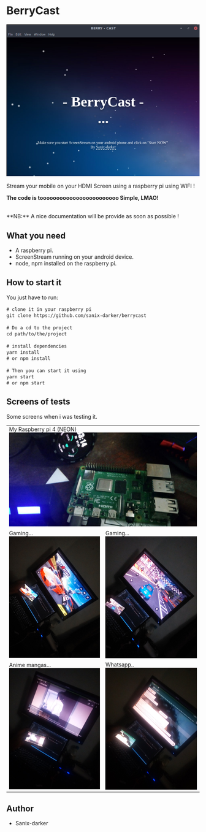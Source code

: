 # BerryCast

<center><img src="./img/b1.png"></center>

Stream your mobile on your HDMI Screen using a raspberry pi using WIFI !

**The code is toooooooooooooooooooooooo Simple, LMAO!**

<br>
**NB:** A nice documentation will be provide as soon as possible !

## What you need

- A raspberry pi.
- ScreenStream running on your android device.
- node, npm installed on the raspberry pi.

## How to start it

You just have to run:
```shell
# clone it in your raspberry pi
git clone https://github.com/sanix-darker/berrycast

# Do a cd to the project
cd path/to/the/project

# install dependencies
yarn install
# or npm install

# Then you can start it using
yarn start
# or npm start
```

## Screens of tests

Some screens when i was testing it.
<table>
    <tr>
        <td colspan="2">
            My Raspberry pi 4 (NEON)
            <img src="./img/rasp.jpg">
        </td>
    </tr>
    <tr>
        <td>Gaming...<img src="./img/rendu1.jpg"/></td>
        <td>Gaming...<img src="./img/rendu2.jpg"/></td>
    </tr>
    <tr>
        <td>Anime mangas...<img src="./img/rendu3.jpg"/></td>
        <td>Whatsapp..<img src="./img/rendu4.jpg"/></td>
    </tr>
</table>

## Author

- Sanix-darker